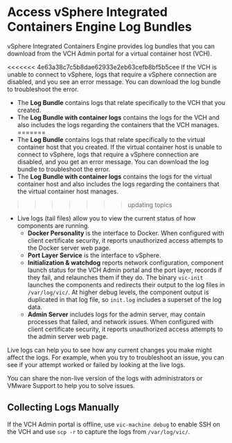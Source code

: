 # Access vSphere Integrated Containers Engine Log Bundles #

vSphere Integrated Containers Engine provides log bundles that you can download from the VCH Admin portal for a virtual container host (VCH).

<<<<<<< 4e63a38c7c5b8dae62933e2eb63cefb8bf5b5cee
If the VCH is unable to connect to vSphere, logs that require a vSphere connection are disabled, and you see an error message. You can download the log bundle to troubleshoot the error.

- The **Log Bundle** contains logs that relate specifically to the VCH that you created. 
- The **Log Bundle with container logs** contains the logs for the VCH and also includes the logs regarding  the containers that the VCH manages.
=======
- The **Log Bundle** contains logs that relate specifically to the virtual container host that you created. If the virtual container host is unable to connect to vSphere, logs that require a vSphere connection are disabled, and you get an error message. You can download the log bundle to troubleshoot the error.
- The **Log Bundle with container logs** contains the logs for the virtual container host and also includes the logs regarding  the containers that the virtual container host manages.
>>>>>>> updating topics
- Live logs (tail files) allow you to view the current status of how components are running.
  - **Docker Personality** is the interface to Docker. When configured with client certificate security, it reports unauthorized access attempts to the Docker server web page.
  - **Port Layer Service** is the interface to vSphere.
  - **Initialization & watchdog** reports network configuration, component launch status for the VCH Admin portal and the port layer,  records if they fail, and relaunches them if they do. The binary  `vic-init` launches the components and redirects their output to the log files in `/var/log/vic/`. At higher debug levels, the component output is duplicated in that log file, so `init.log`  includes a superset of the log data.
  - **Admin Server** includes logs for the admin server, may contain processes that failed, and network issues. When configured with client certificate security, it reports unauthorized access attempts to the admin server web page.

Live logs can help you to see how any current changes you make might affect the logs. For example, when you try to troubleshoot an issue, you can see if your attempt worked or failed by looking at the live logs.

You can share the non-live version of the logs with administrators or VMware Support to help you to solve issues.

## Collecting Logs Manually
If the VCH Admin portal is offline, use `vic-machine debug` to enable SSH on the VCH and use `scp -r` to capture the logs from `/var/log/vic/`.

